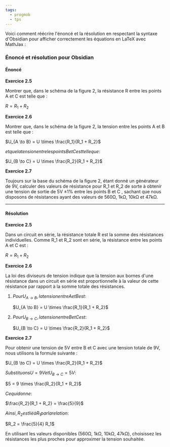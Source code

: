 ```yaml
---
tags:
  - progmob
  - tps
---
```


Voici comment réécrire l'énoncé et la résolution en respectant la syntaxe d'Obsidian pour afficher correctement les équations en LaTeX avec MathJax :

### Énoncé et résolution pour Obsidian

#### Énoncé

**Exercice 2.5**

Montrer que, dans le schéma de la figure 2, la résistance  R  entre les points  A  et  C  est telle que :
 
$R = R_1 + R_2$
 

**Exercice 2.6**

Montrer que, dans le schéma de la figure 2, la tension entre les points  A  et  B  est telle que :
 
$U_{A \to B} = U \times \frac{R_1}{R_1 + R_2}$
 
$et que la tension entre les points  B  et  C  est telle que :$
 
$U_{B \to C} = U \times \frac{R_2}{R_1 + R_2}$
 

**Exercice 2.7**

Toujours sur la base du schéma de la figure 2, étant donné un générateur de 9V, calculer des valeurs de résistance pour  R_1  et  R_2  de sorte à obtenir une tension de sortie de 5V ±1% entre les points  B  et  C , sachant que nous disposons de résistances ayant des valeurs de 560Ω, 1kΩ, 10kΩ et 47kΩ.

---

#### Résolution

**Exercice 2.5**

Dans un circuit en série, la résistance totale  R  est la somme des résistances individuelles. Comme  R_1  et  R_2  sont en série, la résistance entre les points  A  et  C  est :
 
$R = R_1 + R_2$
 

**Exercice 2.6**

La loi des diviseurs de tension indique que la tension aux bornes d'une résistance dans un circuit en série est proportionnelle à la valeur de cette résistance par rapport à la somme totale des résistances.

1. $Pour   U_{A \to B}  , la tension entre  A  et  B  est :$
    
   $U_{A \to B} = U \times \frac{R_1}{R_1 + R_2}$
    

2. $Pour   U_{B \to C}  , la tension entre  B  et  C  est :$
    
   $U_{B \to C} = U \times \frac{R_2}{R_1 + R_2}$
    

**Exercice 2.7**

Pour obtenir une tension de 5V entre  B  et  C  avec une tension totale de 9V, nous utilisons la formule suivante :
 
$U_{B \to C} = U \times \frac{R_2}{R_1 + R_2}$
 

$Substituons  U = 9V  et  U_{B \to C} = 5V  :$
 
$5 = 9 \times \frac{R_2}{R_1 + R_2}$
 
$Ce qui donne :$
 
$\frac{R_2}{R_1 + R_2} = \frac{5}{9}$
 

$Ainsi,  R_2  est lié à  R_1  par la relation :$
 
$R_2 = \frac{5}{4} R_1$
 

En utilisant les valeurs disponibles (560Ω, 1kΩ, 10kΩ, 47kΩ), choisissez les résistances les plus proches pour approximer la tension souhaitée.
